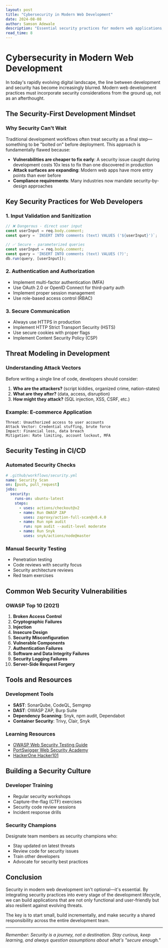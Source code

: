 ```yaml
---
layout: post
title: "Cybersecurity in Modern Web Development"
date: 2024-08-08
author: Samson Adewale
description: "Essential security practices for modern web applications, covering OWASP Top 10, secure coding, and DevSecOps integration."
read_time: 8
---
```


# Cybersecurity in Modern Web Development

In today's rapidly evolving digital landscape, the line between development and security has become increasingly blurred. Modern web development practices must incorporate security considerations from the ground up, not as an afterthought.

## The Security-First Development Mindset

### Why Security Can't Wait
Traditional development workflows often treat security as a final step—something to be "bolted on" before deployment. This approach is fundamentally flawed because:

- **Vulnerabilities are cheaper to fix early**: A security issue caught during development costs 10x less to fix than one discovered in production
- **Attack surfaces are expanding**: Modern web apps have more entry points than ever before
- **Compliance requirements**: Many industries now mandate security-by-design approaches

## Key Security Practices for Web Developers

### 1. Input Validation and Sanitization
```javascript
// ❌ Dangerous - direct user input
const userInput = req.body.comment;
const query = `INSERT INTO comments (text) VALUES ('${userInput}')`;

// ✅ Secure - parameterized queries
const userInput = req.body.comment;
const query = 'INSERT INTO comments (text) VALUES (?)';
db.run(query, [userInput]);
```

### 2. Authentication and Authorization
- Implement multi-factor authentication (MFA)
- Use OAuth 2.0 or OpenID Connect for third-party auth
- Implement proper session management
- Use role-based access control (RBAC)

### 3. Secure Communication
- Always use HTTPS in production
- Implement HTTP Strict Transport Security (HSTS)
- Use secure cookies with proper flags
- Implement Content Security Policy (CSP)

## Threat Modeling in Development

### Understanding Attack Vectors
Before writing a single line of code, developers should consider:

1. **Who are the attackers?** (script kiddies, organized crime, nation-states)
2. **What are they after?** (data, access, disruption)
3. **How might they attack?** (SQL injection, XSS, CSRF, etc.)

### Example: E-commerce Application
```
Threat: Unauthorized access to user accounts
Attack Vector: Credential stuffing, brute force
Impact: Financial loss, data breach
Mitigation: Rate limiting, account lockout, MFA
```

## Security Testing in CI/CD

### Automated Security Checks
```yaml
# .github/workflows/security.yml
name: Security Scan
on: [push, pull_request]
jobs:
  security:
    runs-on: ubuntu-latest
    steps:
      - uses: actions/checkout@v2
      - name: Run OWASP ZAP
        uses: zaproxy/action-full-scan@v0.4.0
      - name: Run npm audit
        run: npm audit --audit-level moderate
      - name: Run Snyk
        uses: snyk/actions/node@master
```

### Manual Security Testing
- Penetration testing
- Code reviews with security focus
- Security architecture reviews
- Red team exercises

## Common Web Security Vulnerabilities

### OWASP Top 10 (2021)
1. **Broken Access Control**
2. **Cryptographic Failures**
3. **Injection**
4. **Insecure Design**
5. **Security Misconfiguration**
6. **Vulnerable Components**
7. **Authentication Failures**
8. **Software and Data Integrity Failures**
9. **Security Logging Failures**
10. **Server-Side Request Forgery**

## Tools and Resources

### Development Tools
- **SAST**: SonarQube, CodeQL, Semgrep
- **DAST**: OWASP ZAP, Burp Suite
- **Dependency Scanning**: Snyk, npm audit, Dependabot
- **Container Security**: Trivy, Clair, Snyk

### Learning Resources
- [OWASP Web Security Testing Guide](https://owasp.org/www-project-web-security-testing-guide/)
- [PortSwigger Web Security Academy](https://portswigger.net/web-security)
- [HackerOne Hacker101](https://www.hackerone.com/hacker101)

## Building a Security Culture

### Developer Training
- Regular security workshops
- Capture-the-flag (CTF) exercises
- Security code review sessions
- Incident response drills

### Security Champions
Designate team members as security champions who:
- Stay updated on latest threats
- Review code for security issues
- Train other developers
- Advocate for security best practices

## Conclusion

Security in modern web development isn't optional—it's essential. By integrating security practices into every stage of the development lifecycle, we can build applications that are not only functional and user-friendly but also resilient against evolving threats.

The key is to start small, build incrementally, and make security a shared responsibility across the entire development team.

---

*Remember: Security is a journey, not a destination. Stay curious, keep learning, and always question assumptions about what's "secure enough."*
